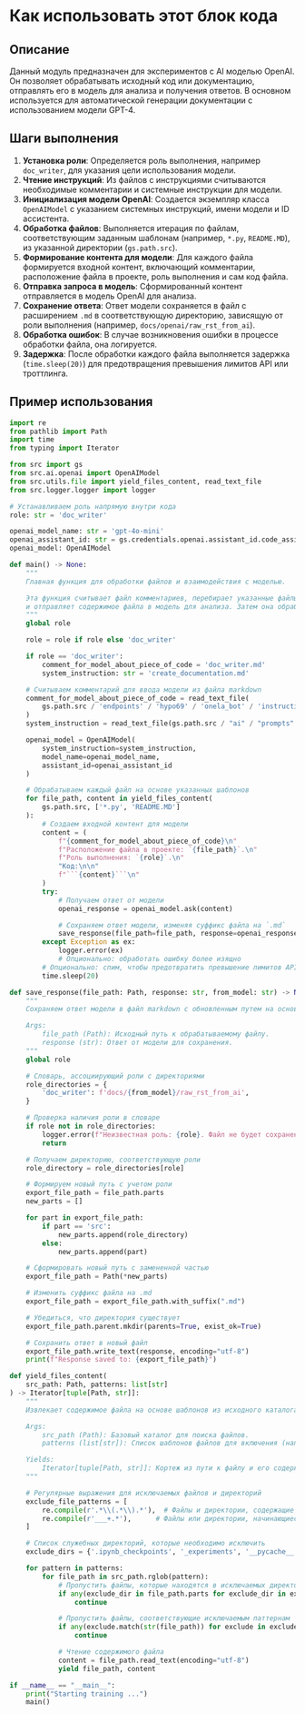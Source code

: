 Как использовать этот блок кода
=========================================================================================

Описание
-------------------------
Данный модуль предназначен для экспериментов с AI моделью OpenAI. Он позволяет обрабатывать исходный код или документацию, отправлять его в модель для анализа и получения ответов. В основном используется для автоматической генерации документации с использованием модели GPT-4.

Шаги выполнения
-------------------------
1. **Установка роли**: Определяется роль выполнения, например `doc_writer`, для указания цели использования модели.
2. **Чтение инструкций**: Из файлов с инструкциями считываются необходимые комментарии и системные инструкции для модели.
3. **Инициализация модели OpenAI**: Создается экземпляр класса `OpenAIModel` с указанием системных инструкций, имени модели и ID ассистента.
4. **Обработка файлов**: Выполняется итерация по файлам, соответствующим заданным шаблонам (например, `*.py`, `README.MD`), из указанной директории (`gs.path.src`).
5. **Формирование контента для модели**: Для каждого файла формируется входной контент, включающий комментарии, расположение файла в проекте, роль выполнения и сам код файла.
6. **Отправка запроса в модель**: Сформированный контент отправляется в модель OpenAI для анализа.
7. **Сохранение ответа**: Ответ модели сохраняется в файл с расширением `.md` в соответствующую директорию, зависящую от роли выполнения (например, `docs/openai/raw_rst_from_ai`).
8. **Обработка ошибок**: В случае возникновения ошибки в процессе обработки файла, она логируется.
9. **Задержка**: После обработки каждого файла выполняется задержка (`time.sleep(20)`) для предотвращения превышения лимитов API или троттлинга.

Пример использования
-------------------------

```python
import re
from pathlib import Path
import time
from typing import Iterator

from src import gs
from src.ai.openai import OpenAIModel
from src.utils.file import yield_files_content, read_text_file
from src.logger.logger import logger

# Устанавливаем роль напрямую внутри кода
role: str = 'doc_writer'

openai_model_name: str = 'gpt-4o-mini'
openai_assistant_id: str = gs.credentials.openai.assistant_id.code_assistant
openai_model: OpenAIModel

def main() -> None:
    """
    Главная функция для обработки файлов и взаимодействия с моделью.

    Эта функция считывает файл комментариев, перебирает указанные файлы в исходном каталоге
    и отправляет содержимое файла в модель для анализа. Затем она обрабатывает ответ модели.
    """
    global role

    role = role if role else 'doc_writer'

    if role == 'doc_writer':
        comment_for_model_about_piece_of_code = 'doc_writer.md'
        system_instruction: str = 'create_documentation.md'

    # Считываем комментарий для ввода модели из файла markdown
    comment_for_model_about_piece_of_code = read_text_file(
        gs.path.src / 'endpoints' / 'hypo69' / 'onela_bot' / 'instructions' / comment_for_model_about_piece_of_code
    )
    system_instruction = read_text_file(gs.path.src / "ai" / "prompts" / "developer" / system_instruction)

    openai_model = OpenAIModel(
        system_instruction=system_instruction,
        model_name=openai_model_name,
        assistant_id=openai_assistant_id
    )

    # Обрабатываем каждый файл на основе указанных шаблонов
    for file_path, content in yield_files_content(
        gs.path.src, ['*.py', 'README.MD']
    ):
        # Создаем входной контент для модели
        content = (
            f"{comment_for_model_about_piece_of_code}\n"
            f"Расположение файла в проекте: `{file_path}`.\n"
            f"Роль выполнения: `{role}`.\n"
            "Код:\n\n"
            f"```{content}```\n"
        )
        try:
            # Получаем ответ от модели
            openai_response = openai_model.ask(content)

            # Сохраняем ответ модели, изменяя суффикс файла на `.md`
            save_response(file_path=file_path, response=openai_response, from_model='openai')
        except Exception as ex:
            logger.error(ex)
            # Опционально: обработать ошибку более изящно
        # Опционально: спим, чтобы предотвратить превышение лимитов API или троттлинг
        time.sleep(20)

def save_response(file_path: Path, response: str, from_model: str) -> None:
    """
    Сохраняем ответ модели в файл markdown с обновленным путем на основе роли.

    Args:
        file_path (Path): Исходный путь к обрабатываемому файлу.
        response (str): Ответ от модели для сохранения.
    """
    global role

    # Словарь, ассоциирующий роли с директориями
    role_directories = {
        'doc_writer': f'docs/{from_model}/raw_rst_from_ai',
    }

    # Проверка наличия роли в словаре
    if role not in role_directories:
        logger.error(f"Неизвестная роль: {role}. Файл не будет сохранен.")
        return

    # Получаем директорию, соответствующую роли
    role_directory = role_directories[role]

    # Формируем новый путь с учетом роли
    export_file_path = file_path.parts
    new_parts = []

    for part in export_file_path:
        if part == 'src':
            new_parts.append(role_directory)
        else:
            new_parts.append(part)

    # Сформировать новый путь с замененной частью
    export_file_path = Path(*new_parts)

    # Изменить суффикс файла на .md
    export_file_path = export_file_path.with_suffix(".md")

    # Убедиться, что директория существует
    export_file_path.parent.mkdir(parents=True, exist_ok=True)

    # Сохранить ответ в новый файл
    export_file_path.write_text(response, encoding="utf-8")
    print(f"Response saved to: {export_file_path}")

def yield_files_content(
    src_path: Path, patterns: list[str]
) -> Iterator[tuple[Path, str]]:
    """
    Извлекает содержимое файла на основе шаблонов из исходного каталога, исключая определенные шаблоны и каталоги.

    Args:
        src_path (Path): Базовый каталог для поиска файлов.
        patterns (list[str]): Список шаблонов файлов для включения (например, ['*.py', '*.txt']).

    Yields:
        Iterator[tuple[Path, str]]: Кортеж из пути к файлу и его содержимого в виде строки.
    """

    # Регулярные выражения для исключаемых файлов и директорий
    exclude_file_patterns = [
        re.compile(r'.*\\(.*\\).*'),  # Файлы и директории, содержащие круглые скобки
        re.compile(r'___+.*'),      # Файлы или директории, начинающиеся с трех и более подчеркиваний
    ]

    # Список служебных директорий, которые необходимо исключить
    exclude_dirs = {'.ipynb_checkpoints', '_experiments', '__pycache__', '.git', '.venv'}

    for pattern in patterns:
        for file_path in src_path.rglob(pattern):
            # Пропустить файлы, которые находятся в исключаемых директориях
            if any(exclude_dir in file_path.parts for exclude_dir in exclude_dirs):
                continue

            # Пропустить файлы, соответствующие исключаемым паттернам
            if any(exclude.match(str(file_path)) for exclude in exclude_file_patterns):
                continue

            # Чтение содержимого файла
            content = file_path.read_text(encoding="utf-8")
            yield file_path, content

if __name__ == "__main__":
    print("Starting training ...")
    main()
